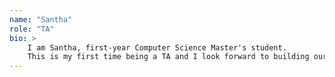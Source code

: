```yaml
---
name: "Santha"
role: "TA"
bio: >
    I am Santha, first-year Computer Science Master's student.
    This is my first time being a TA and I look forward to building our applications together for CS56. Cheers!
---
```

